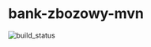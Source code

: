 # bank-zbozowy-mvn
![build_status](https://api.travis-ci.com/JoannaBrnk/bank-zbozowy-mvn.svg?branch=main)
